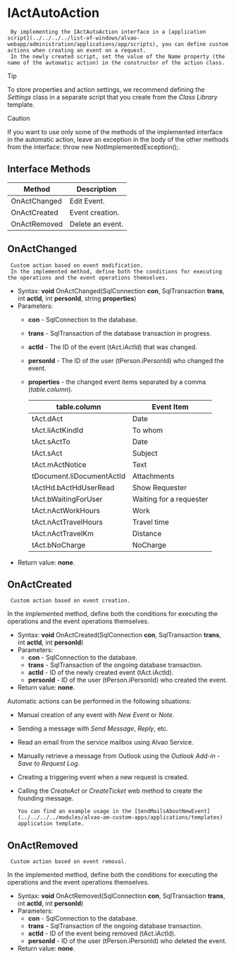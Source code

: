 # IActAutoAction
     By implementing the IActAutoAction interface in a [application script](../../../../list-of-windows/alvao-webapp/administration/applications/app/scripts), you can define custom actions when creating an event on a request.       
     In the newly created script, set the value of the Name property (the name of the automatic action) in the constructor of the action class.      

> [!TIP]
> To store properties and action settings, we recommend defining the *Settings* class in a separate script that you create from the *Class Library* template.

> [!CAUTION]
> If you want to use only some of the methods of the implemented interface in the automatic action, leave an exception in the body of the other methods from the interface: throw new NotImplementedException();.

## Interface Methods

| Method | Description |
| --- | --- |
| OnActChanged | Edit Event. |
| OnActCreated | Event creation. |
| OnActRemoved | Delete an event. |

## OnActChanged
     Custom action based on event modification.       
     In the implemented method, define both the conditions for executing the operations and the event operations themselves.     
- Syntax: **void** OnActChanged(SqlConnection **con**, SqlTransaction **trans**, int **actId**, int **personId**, string **properties**)
- Parameters:
    - **con** - SqlConnection to the database.
    - **trans** - SqlTransaction of the database transaction in progress.
    - **actId** - The ID of the event (tAct.iActId) that was changed.
    - **personId** - The ID of the user (tPerson.iPersonId) who changed the event.
    - **properties** - the changed event items separated by a comma (*table.column*).

        | table.column | Event Item |
        | --- | --- |
        | tAct.dAct | Date |
        | tAct.liActKindId | To whom |
        | tAct.sActTo | Date |
        | tAct.sAct | Subject |
        | tAct.mActNotice | Text |
        | tDocument.liDocumentActId | Attachments |
        | tActHd.bActHdUserRead | Show Requester |
        | tAct.bWaitingForUser | Waiting for a requester |
        | tAct.nActWorkHours | Work |
        | tAct.nActTravelHours | Travel time |
        | tAct.nActTravelKm | Distance |
        | tAct.bNoCharge | NoCharge |
- Return value: **none**.

## OnActCreated
     Custom action based on event creation.       
In the implemented method, define both the conditions for executing the operations and the event operations themselves.
- Syntax: **void** OnActCreated(SqlConnection **con**, SqlTransaction **trans**, int **actId**, int **personId**)
- Parameters:
    - **con** - SqlConnection to the database.
    - **trans** - SqlTransaction of the ongoing database transaction.
    - **actId** - ID of the newly created event (tAct.iActId).
    - **personId** - ID of the user (tPerson.iPersonId) who created the event.
- Return value: **none**.

Automatic actions can be performed in the following situations:
- Manual creation of any event with *New Event* or *Note*.
- Sending a message with *Send Message*, *Reply*, etc.
- Read an email from the service mailbox using Alvao Service.
- Manually retrieve a message from Outlook using the *Outlook Add-in - Save to Request Log*.
- Creating a triggering event when a new request is created.
- Calling the *CreateAct* or *CreateTicket* web method to create the founding message.

      You can find an example usage in the [SendMailsAboutNewEvent](../../../../modules/alvao-am-custom-apps/applications/templates) application template.      
## OnActRemoved
     Custom action based on event removal.       
In the implemented method, define both the conditions for executing the operations and the event operations themselves.
- Syntax: **void** OnActRemoved(SqlConnection **con**, SqlTransaction **trans**, int **actId**, int **personId**)
- Parameters:
    - **con** - SqlConnection to the database.
    - **trans** - SqlTransaction of the ongoing database transaction.
    - **actId** - ID of the event being removed (tAct.iActId).
    - **personId** - ID of the user (tPerson.iPersonId) who deleted the event.
- Return value: **none**.
